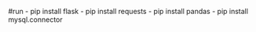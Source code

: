 #run 
    - pip install flask
    - pip install requests
    - pip install pandas
    - pip install mysql.connector